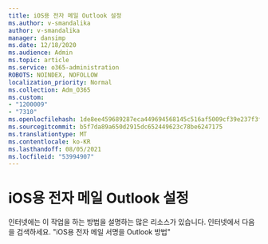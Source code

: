 ```yaml
---
title: iOS용 전자 메일 Outlook 설정
ms.author: v-smandalika
author: v-smandalika
manager: dansimp
ms.date: 12/18/2020
ms.audience: Admin
ms.topic: article
ms.service: o365-administration
ROBOTS: NOINDEX, NOFOLLOW
localization_priority: Normal
ms.collection: Adm_O365
ms.custom:
- "1200009"
- "7310"
ms.openlocfilehash: 1de8ee459689287eca449694568145c516af5009cf39e237f3f82bdeb27403e5
ms.sourcegitcommit: b5f7da89a650d2915dc652449623c78be6247175
ms.translationtype: MT
ms.contentlocale: ko-KR
ms.lasthandoff: 08/05/2021
ms.locfileid: "53994907"
---
```

# <a name="set-up-an-email-signature-in-outlook-for-ios"></a>iOS용 전자 메일 Outlook 설정

인터넷에는 이 작업을 하는 방법을 설명하는 많은 리소스가 있습니다. 인터넷에서 다음을 검색하세요. "iOS용 전자 메일 서명을 Outlook 방법"
